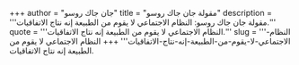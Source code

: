 +++
author = "جان جاك روسو"
title = "مقولة جان جاك روسو"
description = '''مقولة جان جاك روسو: النظام الاجتماعي لا يقوم من الطبيعة إنه نتاج الاتفاقيات.'''
quote = '''النظام الاجتماعي لا يقوم من الطبيعة إنه نتاج الاتفاقيات.'''
slug = '''النظام-الاجتماعي-لا-يقوم-من-الطبيعة-إنه-نتاج-الاتفاقيات'''
+++
النظام الاجتماعي لا يقوم من الطبيعة إنه نتاج الاتفاقيات.
